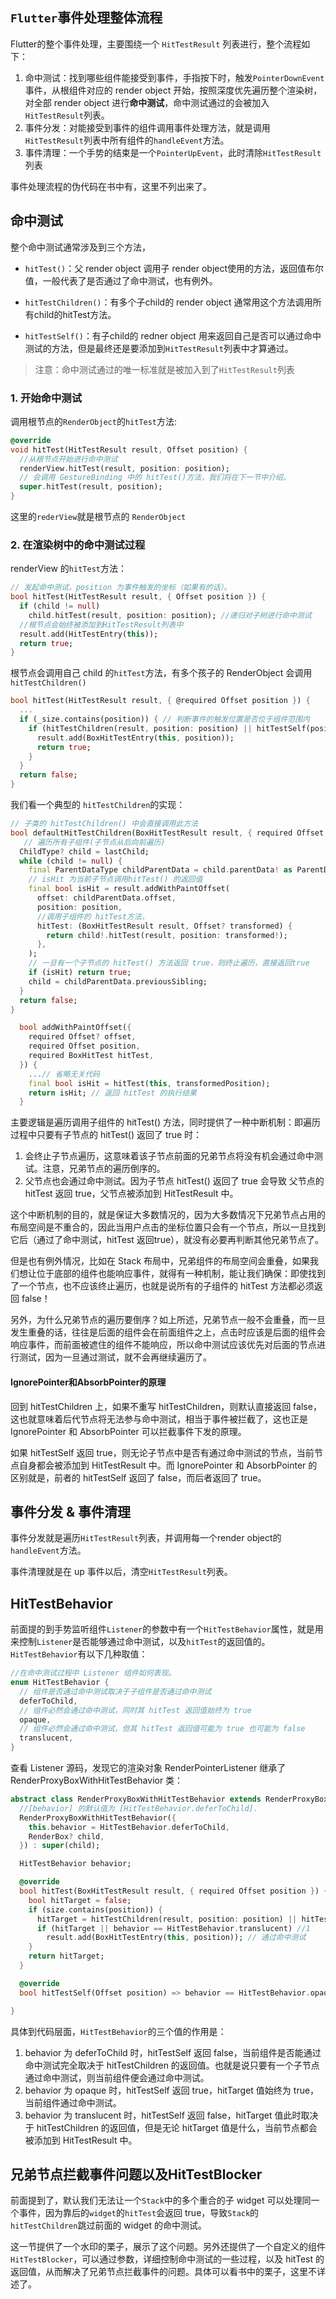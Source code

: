 ## `Flutter`事件处理整体流程

Flutter的整个事件处理，主要围绕一个 `HitTestResult` 列表进行，整个流程如下：

1. 命中测试：找到哪些组件能接受到事件，手指按下时，触发`PointerDownEvent`事件，从根组件对应的 render object 开始，按照深度优先遍历整个渲染树，对全部 render object 进行**命中测试**，命中测试通过的会被加入`HitTestResult`列表。
2. 事件分发：对能接受到事件的组件调用事件处理方法，就是调用`HitTestResult`列表中所有组件的`handleEvent`方法。
3. 事件清理：一个手势的结束是一个`PointerUpEvent`，此时清除`HitTestResult`列表

事件处理流程的伪代码在书中有，这里不列出来了。

## 命中测试

整个命中测试通常涉及到三个方法，

- `hitTest()`：父 render object 调用子 render object使用的方法，返回值布尔值，一般代表了是否通过了命中测试，也有例外。

- `hitTestChildren()`：有多个子child的 render object 通常用这个方法调用所有child的hitTest方法。

- `hitTestSelf()`：有子child的 redner object 用来返回自己是否可以通过命中测试的方法，但是最终还是要添加到`HitTestResult`列表中才算通过。

> 注意：命中测试通过的唯一标准就是被加入到了`HitTestResult`列表

### 1. 开始命中测试

调用根节点的`RenderObject`的`hitTest`方法:

```dart
@override
void hitTest(HitTestResult result, Offset position) {
  //从根节点开始进行命中测试
  renderView.hitTest(result, position: position); 
  // 会调用 GestureBinding 中的 hitTest()方法，我们将在下一节中介绍。
  super.hitTest(result, position); 
}
```

这里的`rederView`就是根节点的 `RenderObject`

### 2. 在渲染树中的命中测试过程

renderView 的`hitTest`方法：

```dart
// 发起命中测试，position 为事件触发的坐标（如果有的话）。
bool hitTest(HitTestResult result, { Offset position }) {
  if (child != null)
    child.hitTest(result, position: position); //递归对子树进行命中测试
  //根节点会始终被添加到HitTestResult列表中
  result.add(HitTestEntry(this)); 
  return true;
}
```

根节点会调用自己 child 的`hitTest`方法，有多个孩子的 RenderObject 会调用`hitTestChildren()`

```dart
bool hitTest(HitTestResult result, { @required Offset position }) {
  ...  
  if (_size.contains(position)) { // 判断事件的触发位置是否位于组件范围内
    if (hitTestChildren(result, position: position) || hitTestSelf(position)) {
      result.add(BoxHitTestEntry(this, position));
      return true;
    }
  }
  return false;
}
```

我们看一个典型的 `hitTestChildren`的实现：

```dart
// 子类的 hitTestChildren() 中会直接调用此方法
bool defaultHitTestChildren(BoxHitTestResult result, { required Offset position }) {
   // 遍历所有子组件(子节点从后向前遍历)
  ChildType? child = lastChild;
  while (child != null) {
    final ParentDataType childParentData = child.parentData! as ParentDataType;
    // isHit 为当前子节点调用hitTest() 的返回值
    final bool isHit = result.addWithPaintOffset(
      offset: childParentData.offset,
      position: position,
      //调用子组件的 hitTest方法，
      hitTest: (BoxHitTestResult result, Offset? transformed) {
        return child!.hitTest(result, position: transformed!);
      },
    );
    // 一旦有一个子节点的 hitTest() 方法返回 true，则终止遍历，直接返回true
    if (isHit) return true;
    child = childParentData.previousSibling;
  }
  return false;
}

  bool addWithPaintOffset({
    required Offset? offset,
    required Offset position,
    required BoxHitTest hitTest,
  }) {
    ...// 省略无关代码
    final bool isHit = hitTest(this, transformedPosition);
    return isHit; // 返回 hitTest 的执行结果
  }
```

主要逻辑是遍历调用子组件的 hitTest() 方法，同时提供了一种中断机制：即遍历过程中只要有子节点的 hitTest() 返回了 true 时：

1. 会终止子节点遍历，这意味着该子节点前面的兄弟节点将没有机会通过命中测试。注意，兄弟节点的遍历倒序的。
2. 父节点也会通过命中测试。因为子节点 hitTest() 返回了 true 会导致 父节点的 hitTest 返回 true，父节点被添加到 HitTestResult 中。

这个中断机制的目的，就是保证大多数情况的，因为大多数情况下兄弟节点占用的布局空间是不重合的，因此当用户点击的坐标位置只会有一个节点，所以一旦找到它后（通过了命中测试，hitTest 返回true），就没有必要再判断其他兄弟节点了。

但是也有例外情况，比如在 Stack 布局中，兄弟组件的布局空间会重叠，如果我们想让位于底部的组件也能响应事件，就得有一种机制，能让我们确保：即使找到了一个节点，也不应该终止遍历，也就是说所有的子组件的 hitTest 方法都必须返回 false！

另外，为什么兄弟节点的遍历要倒序？如上所述，兄弟节点一般不会重叠，而一旦发生重叠的话，往往是后面的组件会在前面组件之上，点击时应该是后面的组件会响应事件，而前面被遮住的组件不能响应，所以命中测试应该优先对后面的节点进行测试，因为一旦通过测试，就不会再继续遍历了。

#### IgnorePointer和AbsorbPointer的原理

回到 hitTestChildren 上，如果不重写 hitTestChildren，则默认直接返回 false，这也就意味着后代节点将无法参与命中测试，相当于事件被拦截了，这也正是 IgnorePointer 和 AbsorbPointer 可以拦截事件下发的原理。

如果 hitTestSelf 返回 true，则无论子节点中是否有通过命中测试的节点，当前节点自身都会被添加到 HitTestResult 中。而 IgnorePointer 和 AbsorbPointer 的区别就是，前者的 hitTestSelf 返回了 false，而后者返回了 true。

## 事件分发 & 事件清理

事件分发就是遍历`HitTestResult`列表，并调用每一个render object的`handleEvent`方法。

事件清理就是在 up 事件以后，清空`HitTestResult`列表。

## HitTestBehavior

前面提的到手势监听组件`Listener`的参数中有一个`HitTestBehavior`属性，就是用来控制`Listener`是否能够通过命中测试，以及`hitTest`的返回值的。`HitTestBehavior`有以下几种取值：

```dart
//在命中测试过程中 Listener 组件如何表现。
enum HitTestBehavior {
  // 组件是否通过命中测试取决于子组件是否通过命中测试
  deferToChild,
  // 组件必然会通过命中测试，同时其 hitTest 返回值始终为 true
  opaque,
  // 组件必然会通过命中测试，但其 hitTest 返回值可能为 true 也可能为 false
  translucent,
}
```

查看 Listener 源码，发现它的渲染对象 RenderPointerListener 继承了 RenderProxyBoxWithHitTestBehavior 类：

```dart
abstract class RenderProxyBoxWithHitTestBehavior extends RenderProxyBox {
  //[behavior] 的默认值为 [HitTestBehavior.deferToChild].
  RenderProxyBoxWithHitTestBehavior({
    this.behavior = HitTestBehavior.deferToChild,
    RenderBox? child,
  }) : super(child);

  HitTestBehavior behavior;

  @override
  bool hitTest(BoxHitTestResult result, { required Offset position }) {
    bool hitTarget = false;
    if (size.contains(position)) {
      hitTarget = hitTestChildren(result, position: position) || hitTestSelf(position);
      if (hitTarget || behavior == HitTestBehavior.translucent) //1
        result.add(BoxHitTestEntry(this, position)); // 通过命中测试
    }
    return hitTarget;
  }

  @override
  bool hitTestSelf(Offset position) => behavior == HitTestBehavior.opaque; //2

}
```

具体到代码层面，`HitTestBehavior`的三个值的作用是：

1. behavior 为 deferToChild 时，hitTestSelf 返回 false，当前组件是否能通过命中测试完全取决于 hitTestChildren 的返回值。也就是说只要有一个子节点通过命中测试，则当前组件便会通过命中测试。
2. behavior 为 opaque 时，hitTestSelf 返回 true，hitTarget 值始终为 true，当前组件通过命中测试。
3. behavior 为 translucent 时，hitTestSelf 返回 false，hitTarget 值此时取决于 hitTestChildren 的返回值，但是无论 hitTarget 值是什么，当前节点都会被添加到 HitTestResult 中。

## 兄弟节点拦截事件问题以及HitTestBlocker

前面提到了，默认我们无法让一个`Stack`中的多个重合的子 widget 可以处理同一个事件，因为靠后的`widget`的`hitTest`会返回 true，导致`Stack`的`hitTestChildren`跳过前面的 widget 的命中测试。

这一节提供了一个水印的栗子，展示了这个问题。另外还提供了一个自定义的组件 `HitTestBlocker`，可以通过参数，详细控制命中测试的一些过程，以及 hitTest 的返回值，从而解决了兄弟节点拦截事件的问题。具体可以看书中的栗子，这里不详述了。